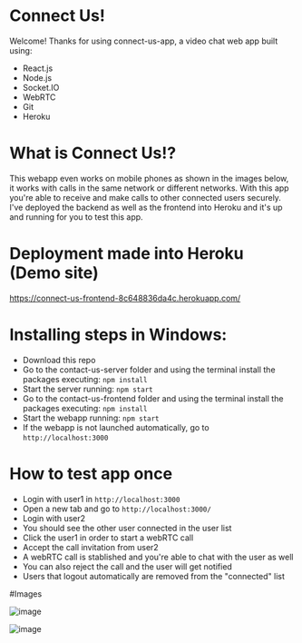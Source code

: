 # Connect Us!

Welcome! Thanks for using connect-us-app, a video chat web app built using:
- React.js
- Node.js
- Socket.IO
- WebRTC
- Git
- Heroku

# What is Connect Us!?

This webapp even works on mobile phones as shown in the images below, it works with calls in the same network or different networks. With this app you're able to receive and make calls to other connected users securely. I've deployed the backend as well as the frontend into Heroku and it's up and running for you to test this app.

# Deployment made into Heroku (Demo site)
https://connect-us-frontend-8c648836da4c.herokuapp.com/

# Installing steps in Windows:

- Download this repo
- Go to the contact-us-server folder and using the terminal install the packages executing: ```npm install```
- Start the server running: ```npm start```
- Go to the contact-us-frontend folder and using the terminal install the packages executing: ```npm install```
- Start the webapp running: ```npm start```
- If the webapp is not launched automatically, go to ```http://localhost:3000```


# How to test app once 
- Login with user1 in  ```http://localhost:3000```
- Open a new tab and go to ```http://localhost:3000/```
- Login with user2
- You should see the other user connected in the user list
- Click the user1 in order to start a webRTC call
- Accept the call invitation from user2
- A webRTC call is stablished and you're able to chat with the user as well
- You can also reject the call and the user will get notified
- Users that logout automatically are removed from the "connected" list


#Images

![image](https://github.com/ecortez91/connect-us-app/assets/7227006/822879a2-1c0c-4bd0-aab6-fa5d580a2ed2)

![image](https://github.com/ecortez91/connect-us-app/assets/7227006/115def1f-1972-4c98-a50d-5244889345f3)

